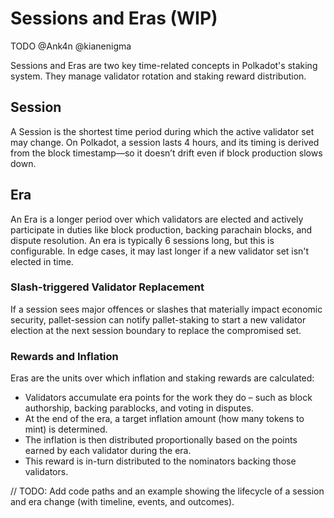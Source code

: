 # Sessions and Eras (WIP)

TODO @Ank4n @kianenigma

Sessions and Eras are two key time-related concepts in Polkadot's staking system. They manage validator rotation and staking reward distribution.

## Session

A Session is the shortest time period during which the active validator set may change. On Polkadot, a session lasts 4 hours, and its timing is derived from the block timestamp—so it doesn’t drift even if block production slows down.

## Era

An Era is a longer period over which validators are elected and actively participate in duties like block production, backing parachain blocks, and dispute resolution. An era is typically 6 sessions long, but this is configurable. In edge cases, it may last longer if a new validator set isn't elected in time.

### Slash-triggered Validator Replacement

If a session sees major offences or slashes that materially impact economic security, pallet-session can notify pallet-staking to start a new validator election at the next session boundary to replace the compromised set.

### Rewards and Inflation

Eras are the units over which inflation and staking rewards are calculated:
- Validators accumulate era points for the work they do – such as block authorship, backing parablocks, and voting in disputes.
- At the end of the era, a target inflation amount (how many tokens to mint) is determined.
- The inflation is then distributed proportionally based on the points earned by each validator during the era.
- This reward is in-turn distributed to the nominators backing those validators.

// TODO: Add code paths and an example showing the lifecycle of a session and era change (with timeline, events, and outcomes).
